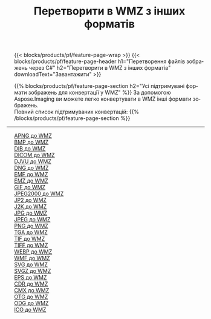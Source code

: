 ﻿---
title: Перетворити в WMZ з інших форматів 
weight: 3920
url: /uk/java/conversion/to/wmz 
lang: uk
langdirlevel: 2
locales: zh-hans,ja,it,ru,de,es,fr,nl,id,lt,pl,pt,vi,tr,ko,zh-hant,ar,hi,th,sv,cs,uk,he
description: За допомогою Aspose.Imaging ви можете легко конвертувати в WMZ інші формати
---

{{< blocks/products/pf/feature-page-wrap >}}
{{< blocks/products/pf/feature-page-header h1="Перетворення файлів зображень через C#" h2="Перетворити в WMZ з інших форматів" downloadText="Завантажити" >}}


{{% blocks/products/pf/feature-page-section  h2="Усі підтримувані формати зображень для конвертації у WMZ" %}}
За допомогою Aspose.Imaging ви можете легко конвертувати в WMZ інші формати зображень.
<br/>
Повний список підтримуваних конвертацій:
{{% /blocks/products/pf/feature-page-section %}}
<div class="container-fluid productfamilypage bg-gray">
    <div class="convertypes bg-gray agp-content section">
        <div class="container">
		<hr style="margin-left:-20px;"/>
		<div class="row other-converters">
		    <div class='col-md-2 other-converter remove-lp remove-rp'><a href="/imaging/uk/java/conversion/apng-to-wmz" >APNG до WMZ</a></div>
<div class='col-md-2 other-converter remove-lp remove-rp'><a href="/imaging/uk/java/conversion/bmp-to-wmz" >BMP до WMZ</a></div>
<div class='col-md-2 other-converter remove-lp remove-rp'><a href="/imaging/uk/java/conversion/dib-to-wmz" >DIB до WMZ</a></div>
<div class='col-md-2 other-converter remove-lp remove-rp'><a href="/imaging/uk/java/conversion/dicom-to-wmz" >DICOM до WMZ</a></div>
<div class='col-md-2 other-converter remove-lp remove-rp'><a href="/imaging/uk/java/conversion/djvu-to-wmz" >DJVU до WMZ</a></div>
<div class='col-md-2 other-converter remove-lp remove-rp'><a href="/imaging/uk/java/conversion/dng-to-wmz" >DNG до WMZ</a></div>
<div class='col-md-2 other-converter remove-lp remove-rp'><a href="/imaging/uk/java/conversion/emf-to-wmz" >EMF до WMZ</a></div>
<div class='col-md-2 other-converter remove-lp remove-rp'><a href="/imaging/uk/java/conversion/emz-to-wmz" >EMZ до WMZ</a></div>
<div class='col-md-2 other-converter remove-lp remove-rp'><a href="/imaging/uk/java/conversion/gif-to-wmz" >GIF до WMZ</a></div>
<div class='col-md-2 other-converter remove-lp remove-rp'><a href="/imaging/uk/java/conversion/jpeg2000-to-wmz" >JPEG2000 до WMZ</a></div>
<div class='col-md-2 other-converter remove-lp remove-rp'><a href="/imaging/uk/java/conversion/jp2-to-wmz" >JP2 до WMZ</a></div>
<div class='col-md-2 other-converter remove-lp remove-rp'><a href="/imaging/uk/java/conversion/j2k-to-wmz" >J2K до WMZ</a></div>
<div class='col-md-2 other-converter remove-lp remove-rp'><a href="/imaging/uk/java/conversion/jpg-to-wmz" >JPG до WMZ</a></div>
<div class='col-md-2 other-converter remove-lp remove-rp'><a href="/imaging/uk/java/conversion/jpeg-to-wmz" >JPEG до WMZ</a></div>
<div class='col-md-2 other-converter remove-lp remove-rp'><a href="/imaging/uk/java/conversion/png-to-wmz" >PNG до WMZ</a></div>
<div class='col-md-2 other-converter remove-lp remove-rp'><a href="/imaging/uk/java/conversion/tga-to-wmz" >TGA до WMZ</a></div>
<div class='col-md-2 other-converter remove-lp remove-rp'><a href="/imaging/uk/java/conversion/tif-to-wmz" >TIF до WMZ</a></div>
<div class='col-md-2 other-converter remove-lp remove-rp'><a href="/imaging/uk/java/conversion/tiff-to-wmz" >TIFF до WMZ</a></div>
<div class='col-md-2 other-converter remove-lp remove-rp'><a href="/imaging/uk/java/conversion/webp-to-wmz" >WEBP до WMZ</a></div>
<div class='col-md-2 other-converter remove-lp remove-rp'><a href="/imaging/uk/java/conversion/wmf-to-wmz" >WMF до WMZ</a></div>
<div class='col-md-2 other-converter remove-lp remove-rp'><a href="/imaging/uk/java/conversion/svg-to-wmz" >SVG до WMZ</a></div>
<div class='col-md-2 other-converter remove-lp remove-rp'><a href="/imaging/uk/java/conversion/svgz-to-wmz" >SVGZ до WMZ</a></div>
<div class='col-md-2 other-converter remove-lp remove-rp'><a href="/imaging/uk/java/conversion/eps-to-wmz" >EPS до WMZ</a></div>
<div class='col-md-2 other-converter remove-lp remove-rp'><a href="/imaging/uk/java/conversion/cdr-to-wmz" >CDR до WMZ</a></div>
<div class='col-md-2 other-converter remove-lp remove-rp'><a href="/imaging/uk/java/conversion/cmx-to-wmz" >CMX до WMZ</a></div>
<div class='col-md-2 other-converter remove-lp remove-rp'><a href="/imaging/uk/java/conversion/otg-to-wmz" >OTG до WMZ</a></div>
<div class='col-md-2 other-converter remove-lp remove-rp'><a href="/imaging/uk/java/conversion/odg-to-wmz" >ODG до WMZ</a></div>
<div class='col-md-2 other-converter remove-lp remove-rp'><a href="/imaging/uk/java/conversion/ico-to-wmz" >ICO до WMZ</a></div>
                </div>
        </div>
    </div>
</div>
<br/>

